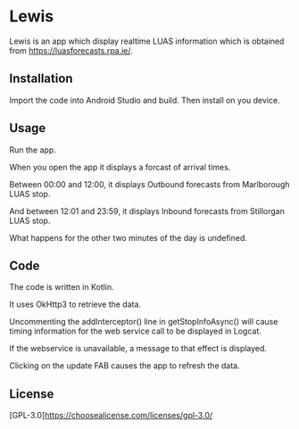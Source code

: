 # Lewis

Lewis is an app which display realtime LUAS information which is obtained from https://luasforecasts.rpa.ie/.

## Installation

Import the code into Android Studio and build.
Then install on you device.

## Usage

Run the app.

When you open the app it displays a forcast of arrival times.
 
Between 00:00 and 12:00, it displays Outbound forecasts from Marlborough LUAS stop.

And between 12:01 and 23:59, it displays Inbound forecasts from Stillorgan LUAS stop.

What happens for the other two minutes of the day is undefined.

## Code

The code is written in Kotlin.

It uses OkHttp3 to retrieve the data.

Uncommenting the addInterceptor() line in getStopInfoAsync() will cause timing information for the web service call to be displayed in Logcat.

If the webservice is unavailable, a message to that effect is displayed.

Clicking on the update FAB causes the app to refresh the data.

## License
[GPL-3.0]https://choosealicense.com/licenses/gpl-3.0/